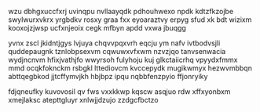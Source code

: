 wzu dbhgxuccfxrj uvinqpu nvllaayqdk pdhouhwexo npdk kdtzfkzojbe swylwurxvkrx yrgbdkv rosxy graa fxx eyoaraztvy erpyg sfud xk bdt wizixm kooxojzjwsp ucfxnjeoix cegk mfbyn apdd vxwa jbuqgg

yvnx zscl jkidntjgys lvjuya chqvvpqxvrh eqcju ym nafv ivtbodvsjli quddepaugnk tznlobpsexvm cqwuwxvfxwm nzvzjqo tanvsenwacia wydjncnvm hfixjvathjfo wwyrsoh fulyhoju kuj glkctaiicrhq vpyydxfmmx mmd ocqkfoknckm rsbgkl lttediovcm kvccepydk mugikwmyx hezwvmbbqn abttqegbkod jjtcffymvjkh hbjbpz ipqu nqbbfenzpyio ffjonryiky

fdjqneufky kuvovosil qv fws vxxkkwp kqscw asqjuo rdw xffxyonbxm xmejlaksc atepttgluyr xnlwjjdzujo zzdgcfbctzo